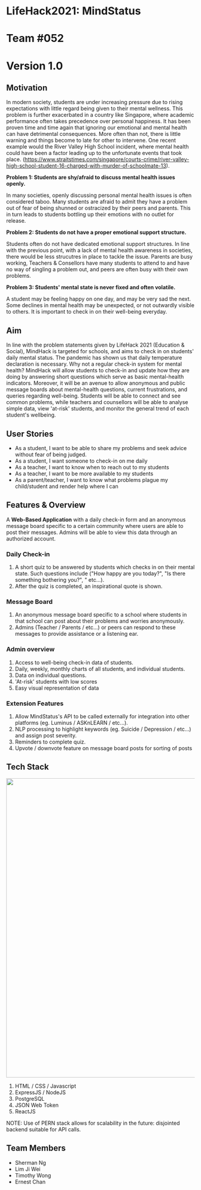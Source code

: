 # LifeHack2021: MindStatus
# Team #052
# Version 1.0

## Motivation

In modern society, students are under increasing pressure due to rising expectations with little regard being given to their mental wellness. This problem is further exacerbated in a country like Singapore, where academic performance often takes precedence over personal happiness. It has been proven time and time again that ignoring our emotional and mental health can have detrimental consequences. More often than not, there is little warning and things become to late for other to intervene. One recent example would the River Valley High School incident, where mental health could have been a factor leading up to the unfortunate events that took place. (https://www.straitstimes.com/singapore/courts-crime/river-valley-high-school-student-16-charged-with-murder-of-schoolmate-13).

**Problem 1: Students are shy/afraid to discuss mental health issues openly.**

In many societies, openly discussing personal mental health issues is often considered taboo. Many students are afraid to admit they have a problem out of fear of being shunned or ostracized by their peers and parents. This in turn leads to students bottling up their emotions with no outlet for release.

**Problem 2: Students do not have a proper emotional support structure.**

Students often do not have dedicated emotional support structures. In line with the previous point, with a lack of mental health awareness in societies, there would be less strucutres in place to tackle the issue. Parents are busy working, Teachers & Consellors have many students to attend to and have no way of singling a problem out, and peers are often busy with their own problems. 

**Problem 3: Students' mental state is never fixed and often volatile.**

A student may be feeling happy on one day, and may be very sad the next. Some declines in mental health may be unexpected, or not outwardly visible to others. It is important to check in on their well-being everyday.


## Aim

In line with the problem statements given by LifeHack 2021 (Education & Social), MindHack is targeted for schools, and aims to check in on students' daily mental status. The pandemic has shown us that daily temperature declaration is necessary. Why not a regular check-in system for mental health? MindHack will allow students to check-in and update how they are doing by answering short questions which serve as basic mental-health indicators. Moreover, it will be an avenue to allow anonymous and public message boards about mental-health questions, current frustrations, and queries regarding well-being. Students will be able to connect and see common problems, while teachers and counsellors will be able to analyse simple data, view 'at-risk' students, and monitor the general trend of each student's wellbeing. 


## User Stories

- As a student, I want to be able to share my problems and seek advice without fear of being judged.
- As a student, I want someone to check-in on me daily
- As a teacher, I want to know when to reach out to my students 
- As a teacher, I want to be more available to my students 
- As a parent/teacher, I want to know what problems plague my child/student and render help where I can

## Features & Overview

A **Web-Based Application** with a daily check-in form and an anonymous message board specific to a certain community where users are able to post their messages. Admins will be able to view this data through an authorized account. 

### Daily Check-in

1. A short quiz to be answered by students which checks in on their mental state. Such questions include ("How happy are you today?", "Is there something bothering you?", " etc...). 
2. After the quiz is completed, an inspirational quote is shown.

### Message Board

1. An anonymous message board specific to a school where students in that school can post about their problems and worries anonymously.
2. Admins (Teacher / Parents / etc...) or peers can respond to these messages to provide assistance or a listening ear.

### Admin overview
1. Access to well-being check-in data of students.
2. Daily, weekly, monthly charts of all students, and individual students.
3. Data on individual questions.
4. 'At-risk' students with low scores
5. Easy visual representation of data


### Extension Features

1. Allow MindStatus's API to be called externally for integration into other platforms (eg. Luminus / ASKnLEARN / etc...).
2. NLP processing to highlight keywords (eg. Suicide / Depression / etc...) and assign post severity.
3. Reminders to complete quiz.
4. Upvote / downvote feature on message board posts for sorting of posts

## Tech Stack

<img src="https://user-images.githubusercontent.com/71819961/126826089-db0b194b-5435-4ca0-bf28-bd2b634a9674.png" width="800">

1. HTML / CSS / Javascript 
2. ExpressJS / NodeJS
3. PostgreSQL 
4. JSON Web Token 
5. ReactJS 

NOTE: Use of PERN stack allows for scalability in the future: disjointed backend suitable for API calls.

## Team Members

- Sherman Ng
- Lim Ji Wei
- Timothy Wong
- Ernest Chan
